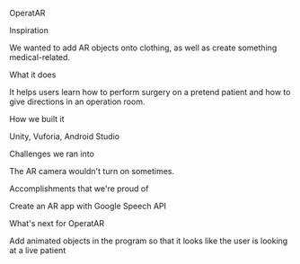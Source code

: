 OperatAR

Inspiration

We wanted to add AR objects onto clothing, as well as create something medical-related.

What it does

It helps users learn how to perform surgery on a pretend patient and how to give directions in an operation room.

How we built it

Unity, Vuforia, Android Studio

Challenges we ran into

The AR camera wouldn't turn on sometimes.

Accomplishments that we're proud of

Create an AR app with Google Speech API

What's next for OperatAR

Add animated objects in the program so that it looks like the user is looking at a live patient
